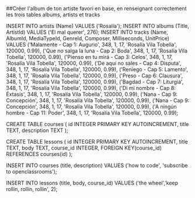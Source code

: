 ##Créer l'album de ton artiste favori en base, en renseignant correctement les trois tables albums, artists et tracks

INSERT INTO artists (Name) VALUES ('Rosalía'); INSERT INTO albums (Title, ArtistId) VALUES ('El mal querer', 276); INSERT INTO tracks (Name, AlbumId, MediaTypeId, GenreId, Composer, Milliseconds, UnitPrice) VALUES ('Malamente - Cap 1: Augurio', 348, 1, 17, 'Rosalía Vila Tobella', 120000, 0.99), ('Que no salga la luna - Cap 2: Boda', 348, 1, 17, 'Rosalía Vila Tobella', 120000, 0.99), ('Pienso en tu mirá - Cap 3: Celos', 348, 1, 17, 'Rosalía Vila Tobella', 120000, 0.99), ('De aquí no sales - Cap 4: Disputa', 348, 1, 17, 'Rosalía Vila Tobella', 120000, 0.99), ('Reniego - Cap 5: Lamento', 348, 1, 17, 'Rosalía Vila Tobella', 120000, 0.99), ('Preso - Cap 6: Clausura', 348, 1, 17, 'Rosalía Vila Tobella', 120000, 0.99), ('Bagdad - Cap 7: Liturgia', 348, 1, 17, 'Rosalía Vila Tobella', 120000, 0.99), ('Di mi nombre - Cap 8: Éxtasis', 348, 1, 17, 'Rosalía Vila Tobella', 120000, 0.99), ('Nana - Cap 9: Concepción', 348, 1, 17, 'Rosalía Vila Tobella', 120000, 0.99), ('Nana - Cap 9: Concepción', 348, 1, 17, 'Rosalía Vila Tobella', 120000, 0.99), ('A ningún hombre - Cap 11: Poder', 348, 1, 17, 'Rosalía Vila Tobella', 120000, 0.99);




CREATE TABLE courses (
id INTEGER PRIMARY KEY AUTOINCREMENT, title TEXT,
description TEXT
);

CREATE TABLE lessons (
id INTEGER PRIMARY KEY AUTOINCREMENT, title TEXT,
body TEXT, course_id INTEGER,
FOREIGN KEY(course_id) REFERENCES courses(id)
);

INSERT INTO courses (title, description) VALUES ('how to code', 'subscribe to openclassrooms');

INSERT INTO lessons (title, body, course_id) VALUES ('the wheel','keep rollin, rollin, rollin', 2);